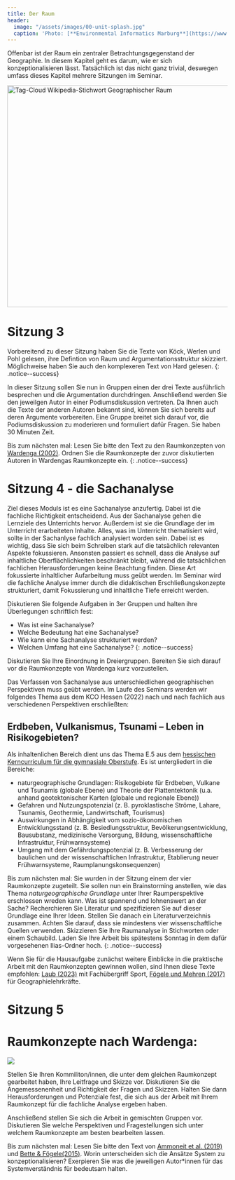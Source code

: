 ```yaml
---
title: Der Raum
header:
  image: "/assets/images/00-unit-splash.jpg"
  caption: 'Photo: [**Environmental Informatics Marburg**](https://www.flickr.com/environmentalinformatics-marburg/)'
---
```


Offenbar ist der Raum ein zentraler Betrachtungsgegenstand der Geographie. In diesem Kapitel geht es darum, wie er sich konzeptionalisieren lässt. Tatsächlich ist das nicht ganz trivial, deswegen umfass dieses Kapitel mehrere Sitzungen im Seminar.
<!--more-->

<a data-flickr-embed="true" href="https://www.flickr.com/photos/environmentalinformatics-marburg/30053438721/" title="Tag-Cloud Wikipedia-Stichwort Geographischer Raum"><img src="https://live.staticflickr.com/8598/30053438721_a243eb803a_c.jpg" width="792" height="506" alt="Tag-Cloud Wikipedia-Stichwort Geographischer Raum"/></a><script async src="//embedr.flickr.com/assets/client-code.js" charset="utf-8"></script>

# Sitzung 3
Vorbereitend zu dieser Sitzung haben Sie die Texte von Köck, Werlen und Pohl gelesen, ihre Defintion von Raum und Argumentationsstruktur skizziert. Möglichweise haben Sie auch den komplexeren Text von Hard gelesen.
{: .notice--success}

In dieser Sitzung sollen Sie nun in Gruppen einen der drei Texte ausführlich besprechen und die Argumentation durchdringen. Anschließend werden Sie den jeweilgen Autor in einer Podiumsdiskussion vertreten. Da Ihnen auch die Texte der anderen Autoren bekannt sind, können Sie sich bereits auf deren Argumente vorbereiten. Eine Gruppe breitet sich darauf vor, die Podiumsdiskussion zu moderieren und formuliert dafür Fragen.
Sie haben 30 Minuten Zeit. 

Bis zum nächsten mal:
Lesen Sie bitte den Text zu den Raumkonzepten von [Wardenga (2002)](https://ilias.uni-marburg.de/goto.php?target=file_3374931_download&client_id=UNIMR). Ordnen Sie die Raumkonzepte der zuvor diskutierten Autoren in Wardengas Raumkonzepte ein. 
{: .notice--success}

# Sitzung 4 - die Sachanalyse 
Ziel dieses Moduls ist es eine Sachanalyse anzufertig. Dabei ist die fachliche Richtigkeit entscheidend. Aus der Sachanalyse gehen die Lernziele des Unterrichts hervor. Außerdem ist sie die Grundlage der im Unterricht erarbeiteten Inhalte. Alles, was im Unterricht thematisiert wird, sollte in der Sachanlyse fachlich analysiert worden sein. Dabei ist es wichtig, dass Sie sich beim Schreiben stark auf die tatsächlich relevanten Aspekte fokussieren. Ansonsten passiert es schnell, dass die Analyse auf inhaltliche Oberflächlichkeiten beschränkt bleibt, während die tatsächlichen fachlichen Herausforderungen keine Beachtung finden. Diese Art fokussierte inhaltlicher Aufarbeitung muss geübt werden. Im Seminar wird die fachliche Analyse immer durch die didaktischen Erschließungskonzepte strukturiert, damit Fokussierung und inhaltliche Tiefe erreicht werden.  

Diskutieren Sie folgende Aufgaben in 3er Gruppen und halten ihre Überlegungen schriftlich fest: 
* Was ist eine Sachanalyse?
* Welche Bedeutung hat eine Sachanalyse?
* Wie kann eine Sachanalyse strukturiert werden?
* Welchen Umfang hat eine Sachanalyse?
{: .notice--success}

Diskutieren Sie Ihre Einordnung in Dreiergruppen. Bereiten Sie sich darauf vor die Raumkonzepte von Wardenga kurz vorzustellen. 

Das Verfassen von Sachanalyse aus unterschiedlichen geographischen Perspektiven muss geübt werden. Im Laufe des Seminars werden wir folgendes Thema aus dem KCO Hessen (2022) nach und nach fachlich aus verschiedenen Perspektiven erschließten: 

## Erdbeben, Vulkanismus, Tsunami – Leben in Risikogebieten?
Als inhaltenlichen Bereich dient uns das Thema E.5 aus dem [hessischen Kerncurriculum für die gymnasiale Oberstufe](https://kultusministerium.hessen.de/sites/kultusministerium.hessen.de/files/2023-02/kcgo-ek.pdf).
Es ist untergliedert in die Bereiche:
* naturgeographische Grundlagen: Risikogebiete für Erdbeben, Vulkane und Tsunamis (globale Ebene) und Theorie der Plattentektonik (u.a. anhand geotektonischer Karten (globale und regionale Ebene))
* Gefahren und Nutzungspotenzial (z. B. pyroklastische Ströme, Lahare, Tsunamis, Geothermie, Landwirtschaft, Tourismus)
* Auswirkungen in Abhängigkeit vom sozio-ökonomischen Entwicklungsstand (z. B. Besiedlungsstruktur, Bevölkerungsentwicklung, Bausubstanz, medizinische Versorgung, Bildung, wissenschaftliche Infrastruktur, Frühwarnsysteme)
* Umgang mit dem Gefährdungspotenzial (z. B. Verbesserung der baulichen und der wissenschaftlichen Infrastruktur, Etablierung neuer Frühwarnsysteme, Raumplanungskonsequenzen) 


Bis zum nächsten mal:
Sie wurden in der Sitzung einem der vier Raumkonzepte zugeteilt. Sie sollen nun ein Brainstorming anstellen, wie das Thema *naturgeographische Grundlage* unter Ihrer Raumperspektive  erschlossen wreden kann. Was ist spannend und lohnenswert an der Sache? Recherchieren Sie Literatur und spezifizieren Sie auf dieser Grundlage eine Ihrer Ideen. Stellen Sie danach ein Literaturverzeichnis zusammen. Achten Sie darauf, dass sie mindestens vier wissenschaftliche Quellen verwenden. Skizzieren Sie Ihre Raumanalyse in Stichworten oder einem Schaubild. Laden Sie Ihre Arbeit bis spätestens Sonntag in dem dafür vorgesehenen Ilias-Ordner hoch. 
{: .notice--success}

Wenn Sie für die Hausaufgabe zunächst weitere Einblicke in die praktische Arbeit mit den Raumkonzepten gewinnen wollen, sind Ihnen diese Texte empfohlen: [Laub (2023)](https://link.springer.com/chapter/10.1007/978-3-662-66634-0_2) mit Fachübergriff Sport, [Fögele und Mehren (2017)](https://ilias.uni-marburg.de/goto.php?target=file_3374930_download&client_id=UNIMR) für Geographielehrkräfte.  

# Sitzung 5
# Raumkonzepte nach Wardenga:

<img src="../assets/images/Wardenga_4Felder.png">

Stellen Sie Ihren Kommiliton/innen, die unter dem gleichen Raumkonzept gearbeitet haben, Ihre Leitfrage und Skizze vor. Diskutieren Sie die Angemessenenheit und Richtigkeit der Fragen und Skizzen. Halten Sie dann Herausforderungen und Potenziale fest, die sich aus der Arbeit mit Ihrem Raumkonzept für die fachliche Analyse ergeben haben. 

Anschließend stellen Sie sich die Arbeit in gemischten Gruppen vor. Diskutieren Sie welche Perspektiven und Fragestellungen sich unter welchem Raumkonzepte am besten bearbeiten lassen. 

Bis zum nächsten mal:
Lesen Sie bitte den Text von [Ammoneit et al. (2019)](https://austriaca.at/0xc1aa5576%200x003b1ef9.pdf) und [Bette & Fögele(2015)](https://ilias.uni-marburg.de/goto.php?target=file_3374928_download&client_id=UNIMR). Worin unterscheiden sich die Ansätze System zu konzeptionalisieren? Exerpieren Sie was die jeweiligen Autor*innen für das Systemverständnis für bedeutsam halten.








